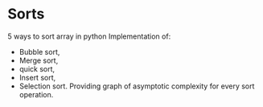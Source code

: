 # Sorts
5 ways to sort array in python
Implementation of:
- Bubble sort, 
- Merge sort, 
- quick sort,
- Insert sort,
- Selection sort.
Providing graph of asymptotic complexity for every sort operation.
